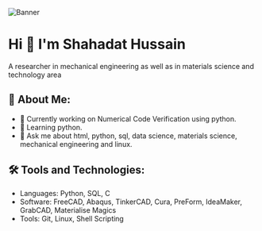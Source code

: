 ![Banner](https://github.com/shahadat-hussain/shahadat-hussain/blob/main/giphy-2.webp)



# Hi 👋 I'm Shahadat Hussain
A researcher in mechanical engineering as well as in materials science and technology area
## 🚀 About Me:
- 🔭 Currently working on Numerical Code Verification using python.
- 🌱 Learning python.
- 💬 Ask me about html, python, sql, data science, materials science, mechanical engineering and linux.

## 🛠 Tools and Technologies:
- Languages: Python, SQL, C
- Software: FreeCAD, Abaqus, TinkerCAD, Cura, PreForm, IdeaMaker, GrabCAD, Materialise Magics
- Tools: Git, Linux, Shell Scripting


<!--
**shahadat-hussain/shahadat-hussain** is a ✨ _special_ ✨ repository because its `README.md` (this file) appears on your GitHub profile.

Here are some ideas to get you started:

- 🔭 I’m currently working on ...
- 🌱 I’m currently learning ...
- 👯 I’m looking to collaborate on ...
- 🤔 I’m looking for help with ...
- 💬 Ask me about ...
- 📫 How to reach me: ...
- 😄 Pronouns: ...
- ⚡ Fun fact: ...
-->
